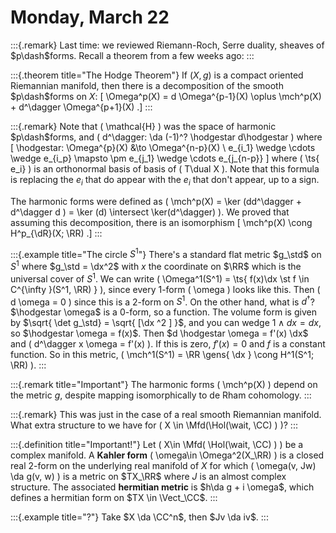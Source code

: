 # Monday, March 22


:::{.remark}
Last time: we reviewed Riemann-Roch, Serre duality, sheaves of $p\dash$forms.
Recall a theorem from a few weeks ago:
:::


:::{.theorem title="The Hodge Theorem"}
If $(X,g)$ is a compact oriented Riemannian manifold, then there is a decomposition of the smooth $p\dash$forms on $X$:
\[
\Omega^p(X) = d \Omega^{p-1}(X) \oplus \mch^p(X) + d^\dagger \Omega^{p+1}(X)
.\]
:::


:::{.remark}
Note that \( \mathcal{H}  \)  was the space of harmonic $p\dash$forms, and \( d^\dagger: \da (-1)^? \hodgestar d\hodgestar \) where
\[
\hodgestar: \Omega^{p}(X) &\to \Omega^{n-p}(X) \\
e_{i_1} \wedge \cdots \wedge e_{i_p} \mapsto \pm e_{j_1} \wedge \cdots e_{j_{n-p}}
\]
where \( \ts{ e_i}  \) is an orthonormal basis of basis of \( T\dual X \).
Note that this formula is replacing the $e_i$ that do appear with the $e_i$ that don't appear, up to a sign.

The harmonic forms were defined as \( \mch^p(X) = \ker (dd^\dagger + d^\dagger d ) = \ker (d) \intersect \ker(d^\dagger) \).
We proved that assuming this decomposition, there is an isomorphism
\[
\mch^p(X) \cong H^p_{\dR}(X; \RR)
.\]
:::


:::{.example title="The circle $S^1$"}
There's a standard flat metric $g_\std$ on $S^1$ where $g_\std = \dx^2$ with $x$ the coordinate on $\RR$ which is the universal cover of $S^1$.
We can write \( \Omega^1(S^1) = \ts{ f(x)\dx \st f \in C^{\infty }(S^1, \RR) } \), since every 1-form \( \omega \) looks like this.
Then \( d \omega = 0 \) since this is a 2-form on $S^1$.
On the other hand, what is $d^\dagger$?
$\hodgestar \omega$ is a 0-form, so a function.
The volume form is given by $\sqrt{ \det g_\std} = \sqrt{ [\dx ^2 ] }$, and you can wedge $1\wedge dx = dx$, so $\hodgestar \omega = f(x)$.
Then $d \hodgestar \omega = f'(x) \dx$ and \( d^\dagger x \omega = f'(x) \).
If this is zero, $f'(x) = 0$ and $f$ is a constant function.
So in this metric, \( \mch^1(S^1) = \RR \gens{ \dx }  \cong H^1(S^1; \RR) \).
:::


:::{.remark title="Important"}
The harmonic forms \( \mch^p(X) \) depend on the metric $g$, despite mapping isomorphically to de Rham cohomology.
:::


:::{.remark}
This was just in the case of a real smooth Riemannian manifold.
What extra structure to we have for \( X \in \Mfd(\Hol(\wait, \CC) ) \)?
:::


:::{.definition title="Important!"}
Let \( X\in \Mfd( \Hol(\wait, \CC) ) \) be a complex manifold.
A **Kahler form** \( \omega\in \Omega^2(X_\RR) \) is a closed real 2-form on the underlying real manifold of $X$ for which \( \omega(v, Jw) \da g(v, w) \) is a metric on $TX_\RR$ where $J$ is an almost complex structure.
The associated **hermitian metric** is $h\da g + i \omega$, which defines a hermitian form on $TX \in \Vect_\CC$.
:::


:::{.example title="?"}
Take $X \da \CC^n$, then $Jv \da iv$.
:::









